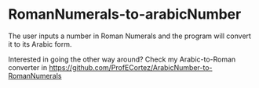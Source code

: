 # RomanNumerals-to-arabicNumber

The user inputs a number in Roman Numerals and the program will convert it to its Arabic form.

Interested in going the other way around? Check my Arabic-to-Roman converter in https://github.com/ProfECortez/ArabicNumber-to-RomanNumerals 
